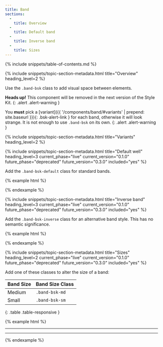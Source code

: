 ```yaml
---
title: Band
sections:
  -
    title: Overview
  -
    title: Default band
  -
    title: Inverse band
  -
    title: Sizes
---
```


{% include snippets/table-of-contents.md %}

{% include snippets/topic-section-metadata.html
  title="Overview"
  heading_level=2
%}

Use the `.band-bsk` class to add visual space between elements.

**Heads up!** This component will be removed in the next version of the Style Kit.
{: .alert .alert-warning }

You **must** pick a [variant]({{ '/components/band/#variants' | prepend: site.baseurl }}){: .bsk-alert-link } for each
band, otherwise it will look strange. It is not enough to use `.band-bsk` on its own.
{: .alert .alert-warning }

{% include snippets/topic-section-metadata.html
  title="Variants"
  heading_level=2
%}

{% include snippets/topic-section-metadata.html
  title="Default well"
  heading_level=3
  current_phase="live"
  current_version="0.1.0"
  future_phase="deprecated"
  future_version="0.3.0"
  included="yes"
%}

Add the `.band-bsk-default` class for standard bands.

{% example html %}
<div class="band-bsk band-bsk-default"></div>
{% endexample %}

{% include snippets/topic-section-metadata.html
  title="Inverse band"
  heading_level=3
  current_phase="live"
  current_version="0.1.0"
  future_phase="deprecated"
  future_version="0.3.0"
  included="yes"
%}

Add the `.band-bsk-inverse` class for an alternative band style. This has no semantic significance.

{% example html %}
<div class="band-bsk band-bsk-inverse"></div>
{% endexample %}

{% include snippets/topic-section-metadata.html
  title="Sizes"
  heading_level=2
  current_phase="live"
  current_version="0.1.0"
  future_phase="deprecated"
  future_version="0.3.0"
  included="yes"
%}

Add one of these classes to alter the size of a band:

| Band Size | Band Size Class |
| --------- | --------------- |
| Medium    | `.band-bsk-md`  |
| Small     | `.band-bsk-sm`  |
{: .table .table-responsive }

{% example html %}
<!-- Regular band -->
<div class="band-bsk"></div>

<hr />

<!-- Medium band -->
<div class="band-bsk band-bsk-md"></div>

<hr />

<!-- Small band -->
<div class="band-bsk band-bsk-sm"></div>
{% endexample %}
